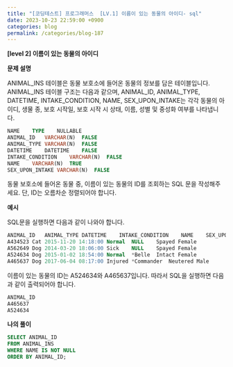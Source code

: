 ```yaml
---
title: "[코딩테스트] 프로그래머스  [LV.1] 이름이 있는 동물의 아이디- sql"
date: 2023-10-23 22:59:00 +0900
categories: blog
permalink: /categories/blog-187
---
```



**[level 2] 이름이 있는 동물의 아이디**



**문제 설명**

ANIMAL_INS 테이블은 동물 보호소에 들어온 동물의 정보를 담은 테이블입니다. ANIMAL_INS 테이블 구조는 다음과 같으며, ANIMAL_ID, ANIMAL_TYPE, DATETIME, INTAKE_CONDITION, NAME, SEX_UPON_INTAKE는 각각 동물의 아이디, 생물 종, 보호 시작일, 보호 시작 시 상태, 이름, 성별 및 중성화 여부를 나타냅니다.

```sql
NAME	TYPE	NULLABLE
ANIMAL_ID	VARCHAR(N)	FALSE
ANIMAL_TYPE	VARCHAR(N)	FALSE
DATETIME	DATETIME	FALSE
INTAKE_CONDITION	VARCHAR(N)	FALSE
NAME	VARCHAR(N)	TRUE
SEX_UPON_INTAKE	VARCHAR(N)	FALSE
```

동물 보호소에 들어온 동물 중, 이름이 있는 동물의 ID를 조회하는 SQL 문을 작성해주세요. 단, ID는 오름차순 정렬되어야 합니다.






**예시**

SQL문을 실행하면 다음과 같이 나와야 합니다.

```sql
ANIMAL_ID	ANIMAL_TYPE	DATETIME	INTAKE_CONDITION	NAME	SEX_UPON_INTAKE
A434523	Cat	2015-11-20 14:18:00	Normal	NULL	Spayed Female
A562649	Dog	2014-03-20 18:06:00	Sick	NULL	Spayed Female
A524634	Dog	2015-01-02 18:54:00	Normal	*Belle	Intact Female
A465637	Dog	2017-06-04 08:17:00	Injured	*Commander	Neutered Male
```

이름이 있는 동물의 ID는 A524634와 A465637입니다. 따라서 SQL을 실행하면 다음과 같이 출력되어야 합니다.

```sql
ANIMAL_ID
A465637
A524634
```



**나의 풀이**

```sql
SELECT ANIMAL_ID
FROM ANIMAL_INS
WHERE NAME IS NOT NULL
ORDER BY ANIMAL_ID;
```


